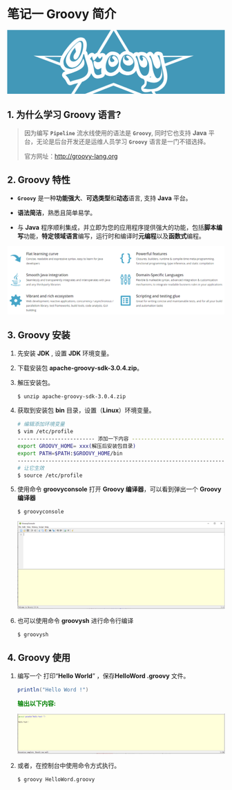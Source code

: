 # 笔记一 Groovy 简介

<img src="./statics/images/groovy/groovy_introduction_01.png" style="zoom:100%;"/>

## 1. 为什么学习 Groovy 语言?

> 因为编写 **`Pipeline`** 流水线使用的语法是 **`Groovy`**, 同时它也支持 **Java** 平台，无论是后台开发还是运维人员学习 **`Groovy`** 语言是一门不错选择。
>
> 官方网址：http://groovy-lang.org



## 2. Groovy 特性

- **`Groovy`** 是一种**功能强大**、**可选类型**和**动态**语言, 支持 **Java** 平台。

- **语法简洁**，熟悉且简单易学。

- 与 **Java** 程序顺利集成，并立即为您的应用程序提供强大的功能，包括**脚本编写**功能，**特定领域语言**编写，运行时和编译时**元编程**以及**函数式**编程。

  

<img src="./statics/images/groovy/groovy_introduction.png" style="zoom:100%;"/>



## 3. Groovy 安装

1. 先安装 **JDK** , 设置 **JDK** 环境变量。

2. 下载安装包 **apache-groovy-sdk-3.0.4.zip**。

3. 解压安装包。

   ```bash
   $ unzip apache-groovy-sdk-3.0.4.zip
   ```

4. 获取到安装包 **bin** 目录，设置（**Linux**）环境变量。

   ```bash
   # 编辑添加环境变量
   $ vim /etc/profile
   ------------------------- 添加一下内容 --------------------------------
   export GROOVY_HOME= xxx(解压后安装包目录)
   export PATH=$PATH:$GROOVY_HOME/bin
   ---------------------------------------------------------------------
   # 让它生效
   $ source /etc/profile
   ```

5. 使用命令 **groovyconsole** 打开 **Groovy 编译器**，可以看到弹出一个 **Groovy 编译器**

   ```bash
   $ groovyconsole
   ```

   <img src="./statics/images/groovy/groovy_vm_01.png" style="zoom:100%;" />

6. 也可以使用命令 **groovysh** 进行命令行编译

   ```bash
   $ groovysh
   ```

   

## 4. Groovy 使用

1. 编写一个 打印“**Hello World**” ，保存**HelloWord .groovy** 文件。

   ```groovy
   println("Hello Word !")
   ```

   <font color=green><b>输出以下内容:</b></font>

   <img src="./statics/images/groovy/groovy_helloword_01.png" style="zoom:100%;" />

2. 或者，在控制台中使用命令方式执行。

   ```bash
   $ groovy HelloWord.groovy
   ```

   